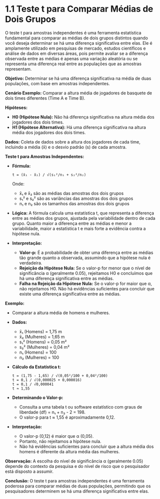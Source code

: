 # 1.1 Teste t para Comparar Médias de Dois Grupos

O teste t para amostras independentes é uma ferramenta estatística fundamental para comparar as médias de dois grupos distintos quando você deseja determinar se há uma diferença significativa entre elas. Ele é amplamente utilizado em pesquisas de mercado, estudos científicos e análise de dados em diversas áreas, pois permite avaliar se a diferença observada entre as médias é apenas uma variação aleatória ou se representa uma diferença real entre as populações que as amostras representam.

**Objetivo:** Determinar se há uma diferença significativa na média de duas populações, com base em amostras independentes.

**Cenário Exemplo:** Comparar a altura média de jogadores de basquete de dois times diferentes (Time A e Time B).

**Hipóteses:**

* **H0 (Hipótese Nula):** Não há diferença significativa na altura média dos jogadores dos dois times.
* **H1 (Hipótese Alternativa):** Há uma diferença significativa na altura média dos jogadores dos dois times.

**Dados:** Coleta de dados sobre a altura dos jogadores de cada time, incluindo a média (x̄) e o desvio padrão (s) de cada amostra.

**Teste t para Amostras Independentes:**

* **Fórmula:**

   ```
   t = (x̄₁ - x̄₂) / √(s₁²/n₁ + s₂²/n₂)
   ```

   Onde:
    * x̄₁ e x̄₂ são as médias das amostras dos dois grupos
    * s₁² e s₂² são as variâncias das amostras dos dois grupos
    * n₁ e n₂ são os tamanhos das amostras dos dois grupos

* **Lógica:** A fórmula calcula uma estatística t, que representa a diferença entre as médias dos grupos, ajustada pela variabilidade dentro de cada grupo. Quanto maior a diferença entre as médias e menor a variabilidade, maior a estatística t e mais forte a evidência contra a hipótese nula.

* **Interpretação:**

    * **Valor-p:**  É a probabilidade de obter uma diferença entre as médias tão grande quanto a observada, assumindo que a hipótese nula é verdadeira.
    * **Rejeição da Hipótese Nula:** Se o valor-p for menor que o nível de significância α (geralmente 0.05), rejeitamos H0 e concluímos que há uma diferença significativa entre as médias.
    * **Falha na Rejeição da Hipótese Nula:** Se o valor-p for maior que α, não rejeitamos H0. Não há evidências suficientes para concluir que existe uma diferença significativa entre as médias.

**Exemplo:**

* Comparar a altura média de homens e mulheres.
* **Dados:**
    * x̄₁ (Homens) = 1,75 m
    * x̄₂ (Mulheres) = 1,65 m
    * s₁² (Homens) = 0,05 m²
    * s₂² (Mulheres) = 0,04 m²
    * n₁ (Homens) = 100
    * n₂ (Mulheres) = 100

* **Cálculo da Estatística t:**

    ```
    t = (1,75 - 1,65) / √(0,05²/100 + 0,04²/100) 
    t = 0,1 / √(0,000025 + 0,000016)
    t = 0,1 / √0,000041
    t ≈ 1,55
    ```

* **Determinando o Valor-p:**

    * Consulta a uma tabela t ou software estatístico com graus de liberdade (df) = n₁ + n₂ - 2 = 198.
    * O valor-p para t ≈ 1,55 é aproximadamente 0,12.

* **Interpretação:**

    * O valor-p (0,12) é maior que α (0,05). 
    * Portanto, não rejeitamos a hipótese nula. 
    * Não há evidências suficientes para concluir que a altura média dos homens é diferente da altura média das mulheres.

**Observação:** A escolha do nível de significância α (geralmente 0.05) depende do contexto da pesquisa e do nível de risco que o pesquisador está disposto a assumir.

**Conclusão:** O teste t para amostras independentes é uma ferramenta poderosa para comparar médias de duas populações, permitindo que os pesquisadores determinem se há uma diferença significativa entre elas.  
